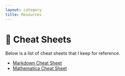 ```yaml
---
layout: category
title: Resources
---
```


# 📃 Cheat Sheets

Below is a list of cheat sheets that I keep for reference.

- [Markdown Cheat Sheet](https://glassofnumbers.com)
- [Mathematica Cheat Sheet](https://www.glassofnumbers.com)

